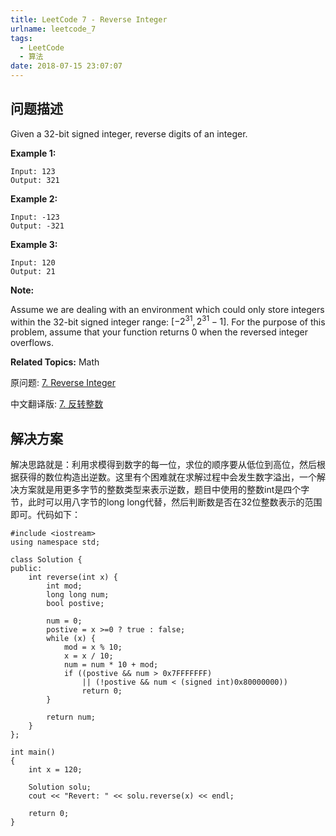 ```yaml
---
title: LeetCode 7 - Reverse Integer
urlname: leetcode_7
tags:
  - LeetCode
  - 算法
date: 2018-07-15 23:07:07
---
```


## 问题描述

Given a 32-bit signed integer, reverse digits of an integer.

__Example 1:__

```
Input: 123
Output: 321
```

__Example 2:__

```
Input: -123
Output: -321
```

__Example 3:__

```
Input: 120
Output: 21
```

__Note:__

Assume we are dealing with an environment which could only store integers within the 32-bit signed integer range: $[−2^{31},  2^{31} − 1]$. For the purpose of this problem, assume that your function returns 0 when the reversed integer overflows.

__Related Topics:__ Math

原问题: [7. Reverse Integer](https://leetcode.com/problems/reverse-integer/description/)

中文翻译版: [7. 反转整数](https://leetcode-cn.com/problems/reverse-integer/description/)

## 解决方案

解决思路就是：利用求模得到数字的每一位，求位的顺序要从低位到高位，然后根据获得的数位构造出逆数。这里有个困难就在求解过程中会发生数字溢出，一个解决方案就是用更多字节的整数类型来表示逆数，题目中使用的整数int是四个字节，此时可以用八字节的long long代替，然后判断数是否在32位整数表示的范围即可。代码如下：

```
#include <iostream>
using namespace std;

class Solution {
public:
    int reverse(int x) {
        int mod;
        long long num;
        bool postive;

        num = 0;
        postive = x >=0 ? true : false;
        while (x) {
            mod = x % 10;
            x = x / 10;
            num = num * 10 + mod;
            if ((postive && num > 0x7FFFFFFF)
                || (!postive && num < (signed int)0x80000000))
                return 0;
        }

        return num;
    }
};

int main()
{
    int x = 120;

    Solution solu;
    cout << "Revert: " << solu.reverse(x) << endl;

    return 0;
}
```
